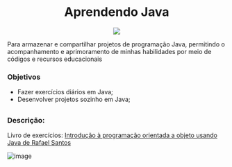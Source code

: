 <div>
  <h1 align="center"> Aprendendo Java </h1>
  <p align="center">
    <img loading="lazy" src="http://img.shields.io/static/v1?label=STATUS&message=EM%20DESENVOLVIMENTO&color=GREEN&style=for-the-badge"/>
  </p>
</div>

Para armazenar e compartilhar projetos de programação Java, permitindo o acompanhamento e aprimoramento de minhas habilidades por meio de códigos e recursos educacionais

### Objetivos

- Fazer exercícios diários em Java;
- Desenvolver projetos sozinho em Java;

##

### Descrição:

Livro de exercícios: [Introdução à programação orientada a objeto usando Java de Rafael Santos](https://drive.google.com/file/d/1GCacqnvXLi2P90iL8O-6h0JIf1dkHxtA/view?usp=drive_link)

![image](https://github.com/JVAS42/aprendendo-java/assets/61116930/901aa7d3-2493-48a0-b153-b1b865145634)
